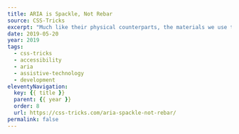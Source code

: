 ```yaml
---
title: ARIA is Spackle, Not Rebar
source: CSS-Tricks
excerpt: "Much like their physical counterparts, the materials we use to build websites have purpose. To use them without understanding their strengths and limitations is irresponsible"
date: 2019-05-20
year: 2019
tags:
  - css-tricks
  - accessibility
  - aria
  - assistive-technology
  - development
eleventyNavigation:
  key: {{ title }}
  parent: {{ year }}
  order: 8
  url: https://css-tricks.com/aria-spackle-not-rebar/
permalink: false
---
```

